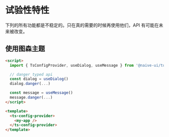 <!--anchor:on-->

# 试验性特性

<n-alert type="warning" title="注意">
  下列的所有功能都是<n-text strong>不稳定</n-text>的。只在真的需要的时候再使用他们，API 有可能在未来被改变。
</n-alert>

## 使用图森主题

```html
<script>
  import { TsConfigProvider, useDialog, useMessage } from '@naive-ui/tusimple-theme'

  // danger typed api
  const dialog = useDialog()
  dialog.danger(...)

  const message = useMessage()
  message.danger(...)
</script>

<template>
  <ts-config-provider>
    <my-app />
  </ts-config-provider>
</template>
```
